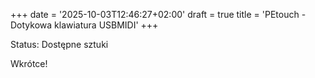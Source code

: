 +++
date = '2025-10-03T12:46:27+02:00'
draft = true
title = 'PEtouch - Dotykowa klawiatura USBMIDI'
+++

Status: Dostępne sztuki

Wkrótce!
